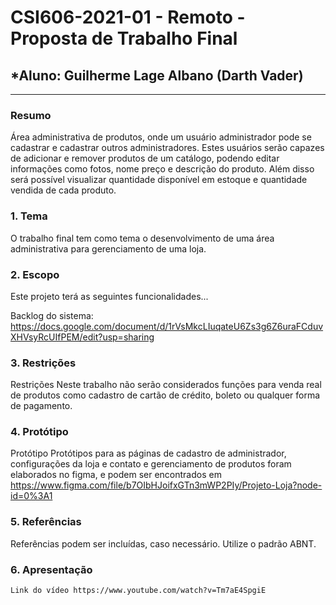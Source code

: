 # **CSI606-2021-01 - Remoto - Proposta de Trabalho Final**
## *Aluno: Guilherme Lage Albano (Darth Vader)

--------------

<!-- Descrever um resumo sobre o trabalho. -->

### Resumo

  Área administrativa de produtos, onde um usuário administrador pode se cadastrar e cadastrar outros administradores. Estes usuários serão capazes de adicionar e remover produtos de um catálogo, podendo editar informações como fotos, nome preço e descrição do produto. Além disso será possível visualizar quantidade disponível em estoque e quantidade vendida de cada produto.

<!-- Apresentar o tema. -->
### 1. Tema

  O trabalho final tem como tema o desenvolvimento de uma área administrativa para gerenciamento de uma loja.

<!-- Descrever e limitar o escopo da aplicação. -->
### 2. Escopo

  Este projeto terá as seguintes funcionalidades...
  
  Backlog do sistema: https://docs.google.com/document/d/1rVsMkcLIuqateU6Zs3g6Z6uraFCduvXHVsyRcUIfPEM/edit?usp=sharing

<!-- Apresentar restrições de funcionalidades e de escopo. -->
### 3. Restrições

  Restrições Neste trabalho não serão considerados funções para venda real de produtos como cadastro de cartão de crédito, boleto ou qualquer forma de pagamento.

<!-- Construir alguns protótipos para a aplicação, disponibilizá-los no Github e descrever o que foi considerado. //-->
### 4. Protótipo

  Protótipo Protótipos para as páginas de cadastro de administrador, configurações da loja e contato e gerenciamento de produtos foram elaborados no figma, e podem ser         encontrados em https://www.figma.com/file/b7OIbHJoifxGTn3mWP2PIy/Projeto-Loja?node-id=0%3A1

### 5. Referências

  Referências podem ser incluídas, caso necessário. Utilize o padrão ABNT.
  
  ### 6. Apresentação
    Link do vídeo https://www.youtube.com/watch?v=Tm7aE4SpgiE
